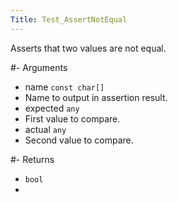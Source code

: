 ```yaml
---
Title: Test_AssertNotEqual
---
```


Asserts that two values are not equal.

#- Arguments
- name `const char[]`
- Name to output in assertion result.
- expected `any`
- First value to compare.
- actual `any`
- Second value to compare.

#- Returns
- `bool`
- 
